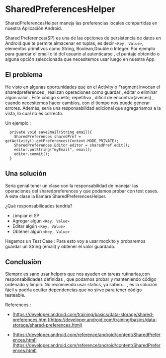 # SharedPreferencesHelper
SharedPreferencesHelper maneja las preferencias locales compartidas en nuestra Aplicación Android.

Shared Preferences(SP) es una de las opciones de persistencia de datos en Android que te permite almacenar  en tuplas, es decir ``` <Key, Value> ```, elementos  primitivos como String, Boolean,Double o  Integer. Por ejemplo para guardar el email o id del usuario al autenticarse , el puntaje obtenido o alguna opción seleccionada que necesitemos usar luego en nuestra App.

## El problema

He visto en algunas oportunidades que en el Activity o Fragment invocan el sharedpreferences , realizan operaciones como guardar , editar o eliminar algún valor . Este  código suelto, repetitivo , difícil de encontrar(aveces) , cuando necesitemos hacer cambios, con el tiempo nos puede generar errores. Además,  sería una responsabilidad adicional que agregaríamos a la vista, lo cual no es correcto.

Un ejemplo : 
```
  private void saveEmail(String email){
    SharedPreferences sharedPref = getActivity().getPreferences(Context.MODE_PRIVATE);
    SharedPreferences.Editor editor = sharedPref.edit();
    editor.putString("myEmail", email);
    editor.commit();
  }
```

## Una solución

Seria genial tener un clase  con la responsabilidad de manejar las operaciones del sharedpreferences y que podamos probar con test cases. A este clase la llamaré SharedPreferencesHelper. 

¿Qué responsabilidades tendría?
  - Limpiar el SP
  - Agregar algún ``` <Key, Value> ```
  - Editar algún ``` <Key, Value> ```
  - Obtener algún ``` <Key, Value> ```

Hagamos un Test Case :
Para esto voy a usar mockito y probaremos guardar un String (email) y obtener el valor guardado.

## Conclusiòn

Siempre es sano usar helpers que nos ayuden en tareas rutinarias,con responsabilidades definidas , que podamos probar y manteniendo código ordenado y limpio. No recomiendo usar statics, ya saben… , es la soluciòn fácil y podrìa ocultar dependencias que no sirve para tener código testeable.

References :

- [https://developer.android.com/training/basics/data-storage/shared-preferences.html](https://developer.android.com/training/basics/data-storage/shared-preferences.html)

- [https://developer.android.com/reference/android/content/SharedPreferences.html](https://developer.android.com/reference/android/content/SharedPreferences.html)
